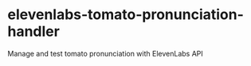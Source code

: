 # elevenlabs-tomato-pronunciation-handler

Manage and test tomato pronunciation with ElevenLabs API

